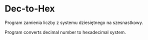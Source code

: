 # Dec-to-Hex

Program zamienia liczby z systemu dziesiętnego na szesnastkowy.

Program converts decimal number to hexadecimal system.

